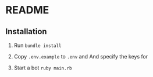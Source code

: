
# README

## Installation

1. Run `bundle install`

2. Copy `.env.example` to `.env` and And specify the keys for

5. Start a bot `ruby main.rb`
